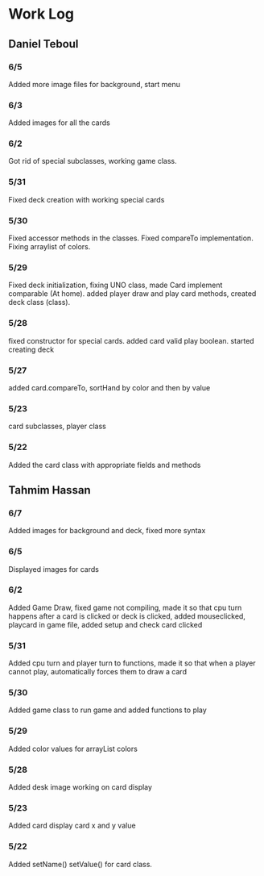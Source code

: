 # Work Log

## Daniel Teboul

### 6/5
Added more image files for background, start menu

### 6/3
Added images for all the cards

### 6/2
Got rid of special subclasses, working game class.

### 5/31
Fixed deck creation with working special cards

### 5/30
Fixed accessor methods in the classes. Fixed compareTo implementation. Fixing arraylist of colors. 

### 5/29
Fixed deck initialization, fixing UNO class, made Card implement comparable (At home).
added player draw and play card methods, created deck class (class).

### 5/28

fixed constructor for special cards. added card valid play boolean. started creating deck

### 5/27

added card.compareTo, sortHand by color and then by value

### 5/23

card subclasses, player class

### 5/22

Added the card class with appropriate fields and methods

## Tahmim Hassan

### 6/7 
Added images for background and deck, fixed more syntax

### 6/5
Displayed images for cards

### 6/2
Added Game Draw, fixed game not compiling, made it so that cpu turn happens after a card is clicked or deck is clicked, added mouseclicked, playcard in game file, added setup and check card clicked

### 5/31
Added cpu turn and player turn to functions, made it so that when a player cannot play, automatically forces them to draw a card

### 5/30
Added game class to run game and added functions to play

### 5/29 
Added color values for arrayList colors

### 5/28

Added desk image working on card display

### 5/23

Added card display card x and y value

### 5/22

Added setName() setValue() for card class.


